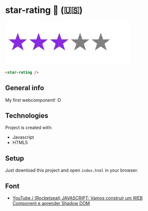 # star-rating :star2: (:us:)

![My star-rating](./star-rating-example.jpeg)

```html
<star-rating />
```

## General info
My first webcomponent! :D

## Technologies
Project is created with:
* Javascript
* HTML5

## Setup
Just download this project and open `index.html` in your browser.

## Font
- [YouTube / (Rocketseat) JAVASCRIPT: Vamos construir um WEB Component e aprender Shadow DOM](https://www.youtube.com/watch?v=fZZAt0Sbz5k)
